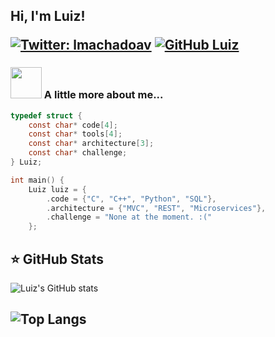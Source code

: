 <h2> Hi, I'm Luiz! 

</em></p>

[![Twitter: lmachadoav](https://img.shields.io/twitter/follow/lmachadoav?style=social)](https://twitter.com/lmachadoav)
[![GitHub Luiz](https://img.shields.io/github/followers/sudoaptgetmach?label=follow&style=social)](https://github.com/sudoaptgetmach)


### <img src="https://media.giphy.com/media/VgCDAzcKvsR6OM0uWg/giphy.gif" width="50"> A little more about me...  

```c
typedef struct {
    const char* code[4];
    const char* tools[4];
    const char* architecture[3];
    const char* challenge;
} Luiz;

int main() {
    Luiz luiz = {
        .code = {"C", "C++", "Python", "SQL"},
        .architecture = {"MVC", "REST", "Microservices"},
        .challenge = "None at the moment. :("
    };
```

## ⭐ GitHub Stats

![Luiz's GitHub stats](https://github-readme-stats.vercel.app/api?username=sudoaptgetmach&show_icons=true&theme=transparent)

![Top Langs](https://github-readme-stats.vercel.app/api/top-langs/?username=sudoaptgetmach&langs_count=5&theme=transparent)
---
